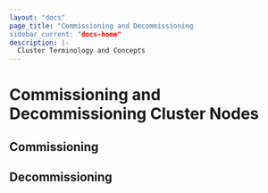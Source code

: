 ```yaml
---
layout: "docs"
page_title: "Commissioning and Decommissioning
sidebar_current: "docs-home"
description: |-
  Cluster Terminology and Concepts
---
```


# Commissioning and Decommissioning Cluster Nodes

## Commissioning

## Decommissioning

